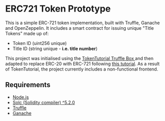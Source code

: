 # ERC721 Token Prototype

This is a simple ERC-721 token implementation, built with Truffle, Ganache and OpenZeppelin. It includes a smart contract for issuing unique "Title Tokens" made up of:

- Token ID (uint256 unique)
- Title ID (string unique - **i.e. title number**) 



This project was initialised using the [TokenTutorial Truffle Box ](https://truffleframework.com/tutorials/robust-smart-contracts-with-openzeppelin) and then adapted to replace ERC-20 with ERC-721 following [this tutorial](https://medium.com/coinmonks/exploring-non-fungible-token-with-zeppelin-library-erc721-399cb180cfaf). As a result of TokenTutorial, the project currently includes a non-functional frontend.

## Requirements

- [Node.js](https://nodejs.org/en/)
- [Solc (Solidity compiler) ^5.2.0](https://www.npmjs.com/package/solc)
- [Truffle](https://truffleframework.com/truffle)
- [Ganache](https://truffleframework.com/ganache)
